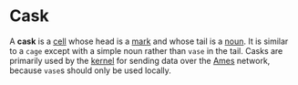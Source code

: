 # Cask

A **cask** is a [cell](cell.md) whose head is a [mark](mark.md) and whose tail is a [noun](noun.md). It is similar to a `cage` except with a simple noun rather than `vase` in the tail. Casks are primarily used by the [kernel](kernel.md) for sending data over the [Ames](ames.md) network, because `vase`s should only be used locally.
